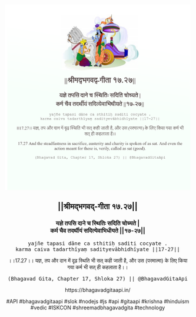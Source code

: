 <img src="../../asset/BG_17_27.png"/>
<center><h2>||श्रीमद्‍भगवद्‍-गीता १७.२७||</h2>
<h3>यज्ञे तपसि दाने च स्थितिः सदिति चोच्यते |<br/>कर्म चैव तदर्थीयं सदित्येवाभिधीयते ||१७-२७||</h3>
<pre>yajñe tapasi dāne ca sthitiḥ saditi cocyate .<br/>karma caiva tadarthīyaṃ sadityevābhidhīyate ||17-27||</pre>
<p>।।17.27।। यज्ञ, तप और दान में दृढ़ स्थिति भी सत् कही जाती है, और उस (परमात्मा) के लिए किया गया कर्म भी सत् ही कहलाता है।।</p>
<pre>(Bhagavad Gita, Chapter 17, Shloka 27) || @BhagavadGitaApi</pre><p>https://bhagavadgitaapi.in/</p><p>#API #bhagavadgitaapi #slok #nodejs #js #api #gitaapi #krishna #hinduism #vedic #ISKCON #shreemadbhagavadgita #technology</p></center>